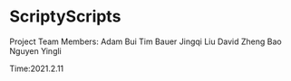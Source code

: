 # ScriptyScripts
Project Team Members:
Adam Bui
Tim Bauer
Jingqi Liu
David Zheng
Bao Nguyen
Yingli

Time:2021.2.11